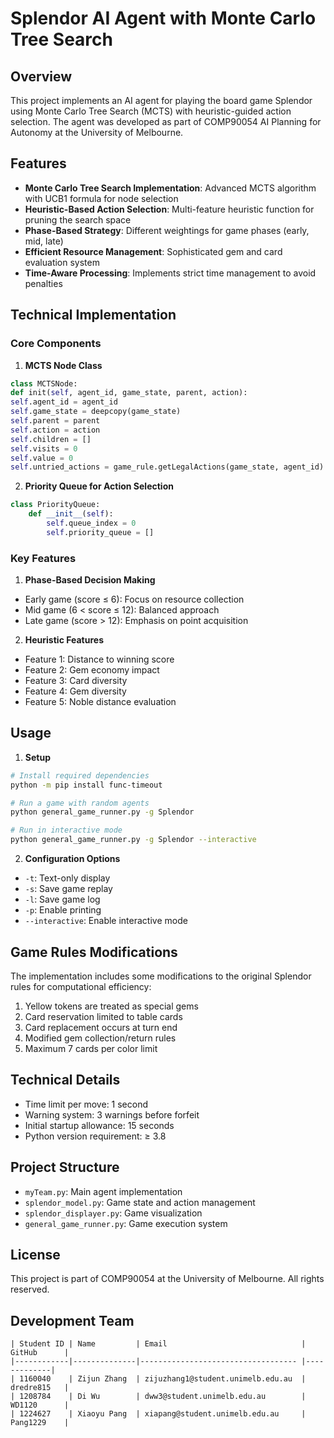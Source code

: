 # Splendor AI Agent with Monte Carlo Tree Search

## Overview

This project implements an AI agent for playing the board game Splendor using Monte Carlo Tree Search (MCTS) with heuristic-guided action selection. The agent was developed as part of COMP90054 AI Planning for Autonomy at the University of Melbourne.

## Features

- **Monte Carlo Tree Search Implementation**: Advanced MCTS algorithm with UCB1 formula for node selection
- **Heuristic-Based Action Selection**: Multi-feature heuristic function for pruning the search space
- **Phase-Based Strategy**: Different weightings for game phases (early, mid, late)
- **Efficient Resource Management**: Sophisticated gem and card evaluation system
- **Time-Aware Processing**: Implements strict time management to avoid penalties

## Technical Implementation

### Core Components

1. **MCTS Node Class**
```python
class MCTSNode:
def init(self, agent_id, game_state, parent, action):
self.agent_id = agent_id
self.game_state = deepcopy(game_state)
self.parent = parent
self.action = action
self.children = []
self.visits = 0
self.value = 0
self.untried_actions = game_rule.getLegalActions(game_state, agent_id)
```

2. **Priority Queue for Action Selection**
```python
class PriorityQueue:
    def __init__(self):
        self.queue_index = 0
        self.priority_queue = []
```

### Key Features

1. **Phase-Based Decision Making**
- Early game (score ≤ 6): Focus on resource collection
- Mid game (6 < score ≤ 12): Balanced approach
- Late game (score > 12): Emphasis on point acquisition

2. **Heuristic Features**
- Feature 1: Distance to winning score
- Feature 2: Gem economy impact
- Feature 3: Card diversity
- Feature 4: Gem diversity
- Feature 5: Noble distance evaluation

## Usage

1. **Setup**
```bash
# Install required dependencies
python -m pip install func-timeout

# Run a game with random agents
python general_game_runner.py -g Splendor

# Run in interactive mode
python general_game_runner.py -g Splendor --interactive
```

2. **Configuration Options**
- `-t`: Text-only display
- `-s`: Save game replay
- `-l`: Save game log
- `-p`: Enable printing
- `--interactive`: Enable interactive mode

## Game Rules Modifications

The implementation includes some modifications to the original Splendor rules for computational efficiency:

1. Yellow tokens are treated as special gems
2. Card reservation limited to table cards
3. Card replacement occurs at turn end
4. Modified gem collection/return rules
5. Maximum 7 cards per color limit

## Technical Details

- Time limit per move: 1 second
- Warning system: 3 warnings before forfeit
- Initial startup allowance: 15 seconds
- Python version requirement: ≥ 3.8

## Project Structure

- `myTeam.py`: Main agent implementation
- `splendor_model.py`: Game state and action management
- `splendor_displayer.py`: Game visualization
- `general_game_runner.py`: Game execution system

## License

This project is part of COMP90054 at the University of Melbourne. All rights reserved.

## Development Team
```
| Student ID | Name         | Email                              | GitHub      |
|------------|--------------|----------------------------------- |-------------|
| 1160040    | Zijun Zhang  | zijuzhang1@student.unimelb.edu.au  | dredre815   |
| 1208784    | Di Wu        | dww3@student.unimelb.edu.au        | WD1120      |
| 1224627    | Xiaoyu Pang  | xiapang@student.unimelb.edu.au     | Pang1229    |
```
